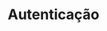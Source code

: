 ---
title: Autenticação
api:
  file: readme-hml-auth.json
  operationId: post_v1-authentication
hidden: false
---
